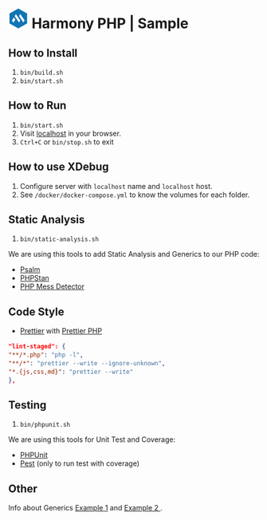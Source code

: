 # ![Mobile Jazz Badge](https://raw.githubusercontent.com/mobilejazz/metadata/master/images/icons/mj-40x40.png) Harmony PHP | Sample

## How to Install

1. `bin/build.sh`
1. `bin/start.sh`

## How to Run

1. `bin/start.sh`
1. Visit [localhost](http://localhost/) in your browser.
1. `Ctrl+C` or `bin/stop.sh` to exit

## How to use XDebug

1. Configure server with `localhost` name and `localhost` host.
1. See `/docker/docker-compose.yml` to know the volumes for each folder.

## Static Analysis

1. `bin/static-analysis.sh`

We are using this tools to add Static Analysis and Generics to our PHP code:

- [Psalm](https://psalm.dev/docs/)
- [PHPStan](https://phpstan.org/)
- [PHP Mess Detector](https://phpmd.org/)

## Code Style

- [Prettier](https://prettier.io/) with [Prettier PHP](https://github.com/prettier/plugin-php)

```json
"lint-staged": {
"**/*.php": "php -l",
"**/*": "prettier --write --ignore-unknown",
"*.{js,css,md}": "prettier --write"
},
```

## Testing

1. `bin/phpunit.sh`

We are using this tools for Unit Test and Coverage:

- [PHPUnit](https://phpunit.readthedocs.io/en/9.5/writing-tests-for-phpunit.html#)
- [Pest](https://pestphp.com/docs/writing-tests) (only to run test with coverage)

## Other

Info about Generics [Example 1](https://www.daveliddament.co.uk/articles/php-generics-today-almost/) and [Example 2
](https://medium.com/vimeo-engineering-blog/uncovering-php-bugs-with-template-a4ca46eb9aeb).
